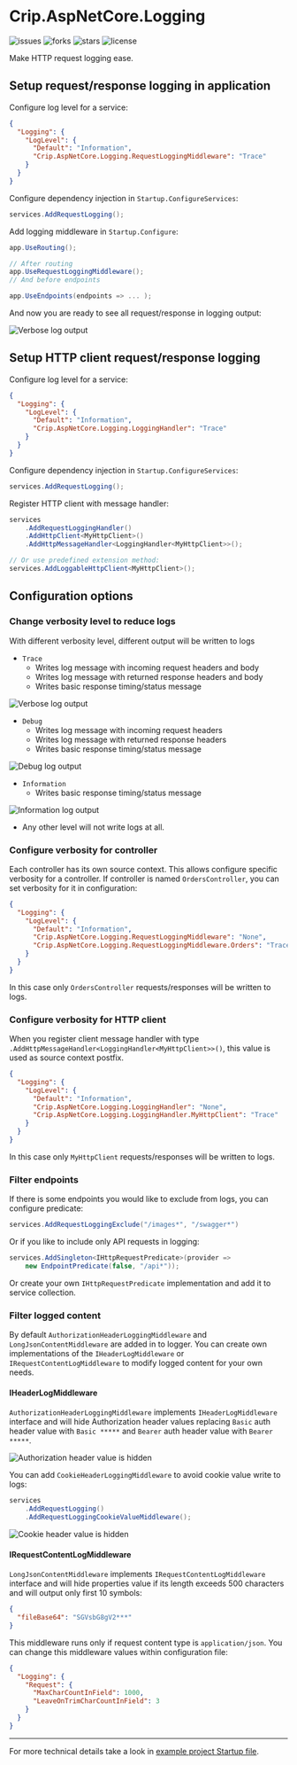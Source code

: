 ﻿# Crip.AspNetCore.Logging

![issues](https://img.shields.io/github/issues/crip-home/Crip.AspNetCore.Logging?style=for-the-badge&logo=appveyor)
![forks](https://img.shields.io/github/forks/crip-home/Crip.AspNetCore.Logging?style=for-the-badge&logo=appveyor)
![stars](https://img.shields.io/github/stars/crip-home/Crip.AspNetCore.Logging?style=for-the-badge&logo=appveyor)
![license](https://img.shields.io/github/license/crip-home/Crip.AspNetCore.Logging?style=for-the-badge&logo=appveyor)

Make HTTP request logging ease.

## Setup request/response logging in application

Configure log level for a service:

```json
{
  "Logging": {
    "LogLevel": {
      "Default": "Information",
      "Crip.AspNetCore.Logging.RequestLoggingMiddleware": "Trace"
    }
  }
}
```

Configure dependency injection in `Startup.ConfigureServices`:

```c#
services.AddRequestLogging();
```

Add logging middleware in `Startup.Configure`:

```c#
app.UseRouting();

// After routing
app.UseRequestLoggingMiddleware();
// And before endpoints

app.UseEndpoints(endpoints => ... );
```

And now you are ready to see all request/response in logging output:

![Verbose log output](./images/verbose-log-output.png)

## Setup HTTP client request/response logging

Configure log level for a service:

```json
{
  "Logging": {
    "LogLevel": {
      "Default": "Information",
      "Crip.AspNetCore.Logging.LoggingHandler": "Trace"
    }
  }
}
```

Configure dependency injection in `Startup.ConfigureServices`:

```c#
services.AddRequestLogging();
```

Register HTTP client with message handler:

```c#
services
    .AddRequestLoggingHandler()
    .AddHttpClient<MyHttpClient>()
    .AddHttpMessageHandler<LoggingHandler<MyHttpClient>>();

// Or use predefined extension method:
services.AddLoggableHttpClient<MyHttpClient>();
```

## Configuration options

### Change verbosity level to reduce logs

With different verbosity level, different output will be written to logs

- `Trace`
    - Writes log message with incoming request headers and body
    - Writes log message with returned response headers and body
    - Writes basic response timing/status message

![Verbose log output](./images/verbose-log-output.png)

- `Debug`
    - Writes log message with incoming request headers
    - Writes log message with returned response headers
    - Writes basic response timing/status message

![Debug log output](./images/debug-log-output.png)

- `Information`
    - Writes basic response timing/status message

![Information log output](./images/info-log-output.png)

- Any other level will not write logs at all.

### Configure verbosity for controller

Each controller has its own source context. This allows configure specific verbosity for a controller. If controller is
named `OrdersController`, you can set verbosity for it in configuration:

```json
{
  "Logging": {
    "LogLevel": {
      "Default": "Information",
      "Crip.AspNetCore.Logging.RequestLoggingMiddleware": "None",
      "Crip.AspNetCore.Logging.RequestLoggingMiddleware.Orders": "Trace"
    }
  }
}
```

In this case only `OrdersController` requests/responses will be written to logs.

### Configure verbosity for HTTP client

When you register client message handler with type `.AddHttpMessageHandler<LoggingHandler<MyHttpClient>>()`, this value
is used as source context postfix.

```json
{
  "Logging": {
    "LogLevel": {
      "Default": "Information",
      "Crip.AspNetCore.Logging.LoggingHandler": "None",
      "Crip.AspNetCore.Logging.LoggingHandler.MyHttpClient": "Trace"
    }
  }
}
```

In this case only `MyHttpClient` requests/responses will be written to logs.

### Filter endpoints

If there is some endpoints you would like to exclude from logs, you can configure predicate:

```c#
services.AddRequestLoggingExclude("/images*", "/swagger*")
```

Or if you like to include only API requests in logging:

```c#
services.AddSingleton<IHttpRequestPredicate>(provider =>
    new EndpointPredicate(false, "/api*"));
```

Or create your own `IHttpRequestPredicate` implementation and add it to service collection.

### Filter logged content

By default `AuthorizationHeaderLoggingMiddleware` and `LongJsonContentMiddleware` are added in to logger. You can create
own implementations of the `IHeaderLogMiddleware` or `IRequestContentLogMiddleware` to modify logged content for your
own needs.

#### IHeaderLogMiddleware

`AuthorizationHeaderLoggingMiddleware` implements `IHeaderLogMiddleware` interface and will hide Authorization header
values replacing `Basic` auth header value with `Basic *****` and `Bearer` auth header value with `Bearer *****`.

![Authorization header value is hidden](./images/auth-header-log-output.png)

You can add `CookieHeaderLoggingMiddleware` to avoid cookie value write to logs:

```c#
services
    .AddRequestLogging()
    .AddRequestLoggingCookieValueMiddleware();
```

![Cookie header value is hidden](./images/cookie-header-log-output.png)

#### IRequestContentLogMiddleware

`LongJsonContentMiddleware` implements `IRequestContentLogMiddleware` interface and will hide properties value if its
length exceeds 500 characters and will output only first 10 symbols:

```json
{
  "fileBase64": "SGVsbG8gV2***"
}
```

This middleware runs only if request content type is `application/json`. You can change this middleware values within
configuration file:

```json
{
  "Logging": {
    "Request": {
      "MaxCharCountInField": 1000,
      "LeaveOnTrimCharCountInField": 3
    }
  }
}
```

---

For more technical details take a look in [example project Startup file](./examples/Crip.AspNetCore.Logging.Core31.Example/Startup.cs).
